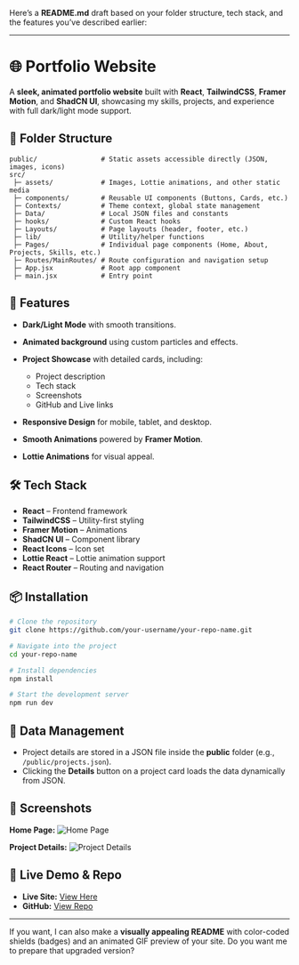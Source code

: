 Here’s a **README.md** draft based on your folder structure, tech stack, and the features you’ve described earlier:

---

# 🌐 Portfolio Website

A **sleek, animated portfolio website** built with **React**, **TailwindCSS**, **Framer Motion**, and **ShadCN UI**, showcasing my skills, projects, and experience with full dark/light mode support.

## 📂 Folder Structure

```
public/                # Static assets accessible directly (JSON, images, icons)
src/
 ├─ assets/            # Images, Lottie animations, and other static media
 ├─ components/        # Reusable UI components (Buttons, Cards, etc.)
 ├─ Contexts/          # Theme context, global state management
 ├─ Data/              # Local JSON files and constants
 ├─ hooks/             # Custom React hooks
 ├─ Layouts/           # Page layouts (header, footer, etc.)
 ├─ lib/               # Utility/helper functions
 ├─ Pages/             # Individual page components (Home, About, Projects, Skills, etc.)
 ├─ Routes/MainRoutes/ # Route configuration and navigation setup
 ├─ App.jsx            # Root app component
 ├─ main.jsx           # Entry point
```

## 🚀 Features

* **Dark/Light Mode** with smooth transitions.
* **Animated background** using custom particles and effects.
* **Project Showcase** with detailed cards, including:

  * Project description
  * Tech stack
  * Screenshots
  * GitHub and Live links
* **Responsive Design** for mobile, tablet, and desktop.
* **Smooth Animations** powered by **Framer Motion**.
* **Lottie Animations** for visual appeal.

## 🛠️ Tech Stack

* **React** – Frontend framework
* **TailwindCSS** – Utility-first styling
* **Framer Motion** – Animations
* **ShadCN UI** – Component library
* **React Icons** – Icon set
* **Lottie React** – Lottie animation support
* **React Router** – Routing and navigation

## 📦 Installation

```bash
# Clone the repository
git clone https://github.com/your-username/your-repo-name.git

# Navigate into the project
cd your-repo-name

# Install dependencies
npm install

# Start the development server
npm run dev
```

## 📁 Data Management

* Project details are stored in a JSON file inside the **public** folder (e.g., `/public/projects.json`).
* Clicking the **Details** button on a project card loads the data dynamically from JSON.

## 📸 Screenshots

**Home Page:**
![Home Page](https://i.ibb.co/L37ph9N/p.png)

**Project Details:**
![Project Details](https://i.ibb.co/cXgrrgFF/employee-Mng-Banner.png)

## 🔗 Live Demo & Repo

* **Live Site:** [View Here](https://sweet-biscuit-c0800c.netlify.app/)
* **GitHub:** [View Repo](https://github.com/sowmitraguho/my-portfolio)

---

If you want, I can also make a **visually appealing README** with color-coded shields (badges) and an animated GIF preview of your site.
Do you want me to prepare that upgraded version?
